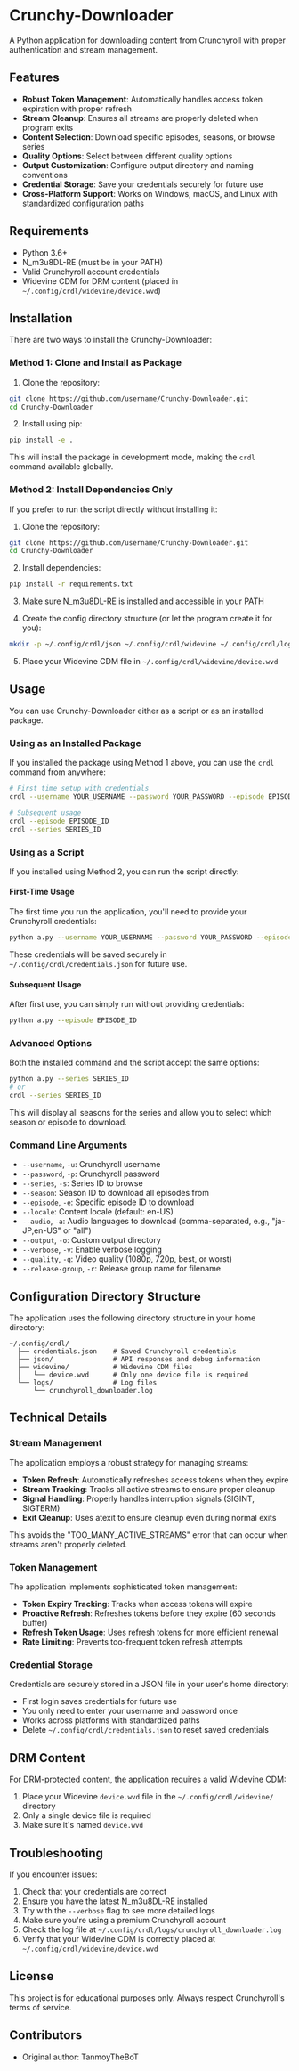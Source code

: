 # Crunchy-Downloader

A Python application for downloading content from Crunchyroll with proper authentication and stream management.

## Features

- **Robust Token Management**: Automatically handles access token expiration with proper refresh
- **Stream Cleanup**: Ensures all streams are properly deleted when program exits
- **Content Selection**: Download specific episodes, seasons, or browse series
- **Quality Options**: Select between different quality options
- **Output Customization**: Configure output directory and naming conventions
- **Credential Storage**: Save your credentials securely for future use
- **Cross-Platform Support**: Works on Windows, macOS, and Linux with standardized configuration paths

## Requirements

- Python 3.6+
- N_m3u8DL-RE (must be in your PATH)
- Valid Crunchyroll account credentials
- Widevine CDM for DRM content (placed in `~/.config/crdl/widevine/device.wvd`)

## Installation

There are two ways to install the Crunchy-Downloader:

### Method 1: Clone and Install as Package

1. Clone the repository:
```bash
git clone https://github.com/username/Crunchy-Downloader.git
cd Crunchy-Downloader
```

2. Install using pip:
```bash
pip install -e .
```

This will install the package in development mode, making the `crdl` command available globally.

### Method 2: Install Dependencies Only

If you prefer to run the script directly without installing it:

1. Clone the repository:
```bash
git clone https://github.com/username/Crunchy-Downloader.git
cd Crunchy-Downloader
```

2. Install dependencies:
```bash
pip install -r requirements.txt
```

3. Make sure N_m3u8DL-RE is installed and accessible in your PATH

4. Create the config directory structure (or let the program create it for you):
```bash
mkdir -p ~/.config/crdl/json ~/.config/crdl/widevine ~/.config/crdl/logs
```

5. Place your Widevine CDM file in `~/.config/crdl/widevine/device.wvd`

## Usage

You can use Crunchy-Downloader either as a script or as an installed package.

### Using as an Installed Package

If you installed the package using Method 1 above, you can use the `crdl` command from anywhere:

```bash
# First time setup with credentials
crdl --username YOUR_USERNAME --password YOUR_PASSWORD --episode EPISODE_ID

# Subsequent usage
crdl --episode EPISODE_ID
crdl --series SERIES_ID
```

### Using as a Script

If you installed using Method 2, you can run the script directly:

#### First-Time Usage

The first time you run the application, you'll need to provide your Crunchyroll credentials:

```bash
python a.py --username YOUR_USERNAME --password YOUR_PASSWORD --episode EPISODE_ID
```

These credentials will be saved securely in `~/.config/crdl/credentials.json` for future use.

#### Subsequent Usage

After first use, you can simply run without providing credentials:

```bash
python a.py --episode EPISODE_ID
```

### Advanced Options

Both the installed command and the script accept the same options:

```bash
python a.py --series SERIES_ID
# or
crdl --series SERIES_ID
```

This will display all seasons for the series and allow you to select which season or episode to download.

### Command Line Arguments

- `--username`, `-u`: Crunchyroll username
- `--password`, `-p`: Crunchyroll password
- `--series`, `-s`: Series ID to browse
- `--season`: Season ID to download all episodes from
- `--episode`, `-e`: Specific episode ID to download
- `--locale`: Content locale (default: en-US)
- `--audio`, `-a`: Audio languages to download (comma-separated, e.g., "ja-JP,en-US" or "all")
- `--output`, `-o`: Custom output directory
- `--verbose`, `-v`: Enable verbose logging
- `--quality`, `-q`: Video quality (1080p, 720p, best, or worst)
- `--release-group`, `-r`: Release group name for filename

## Configuration Directory Structure

The application uses the following directory structure in your home directory:

```
~/.config/crdl/
  ├── credentials.json    # Saved Crunchyroll credentials
  ├── json/               # API responses and debug information
  ├── widevine/           # Widevine CDM files
  │   └── device.wvd      # Only one device file is required
  └── logs/               # Log files
      └── crunchyroll_downloader.log
```

## Technical Details

### Stream Management

The application employs a robust strategy for managing streams:

- **Token Refresh**: Automatically refreshes access tokens when they expire
- **Stream Tracking**: Tracks all active streams to ensure proper cleanup
- **Signal Handling**: Properly handles interruption signals (SIGINT, SIGTERM)
- **Exit Cleanup**: Uses atexit to ensure cleanup even during normal exits

This avoids the "TOO_MANY_ACTIVE_STREAMS" error that can occur when streams aren't properly deleted.

### Token Management

The application implements sophisticated token management:

- **Token Expiry Tracking**: Tracks when access tokens will expire
- **Proactive Refresh**: Refreshes tokens before they expire (60 seconds buffer)
- **Refresh Token Usage**: Uses refresh tokens for more efficient renewal
- **Rate Limiting**: Prevents too-frequent token refresh attempts

### Credential Storage

Credentials are securely stored in a JSON file in your user's home directory:

- First login saves credentials for future use
- You only need to enter your username and password once
- Works across platforms with standardized paths
- Delete `~/.config/crdl/credentials.json` to reset saved credentials

## DRM Content

For DRM-protected content, the application requires a valid Widevine CDM:

1. Place your Widevine `device.wvd` file in the `~/.config/crdl/widevine/` directory
2. Only a single device file is required
3. Make sure it's named `device.wvd`

## Troubleshooting

If you encounter issues:

1. Check that your credentials are correct
2. Ensure you have the latest N_m3u8DL-RE installed
3. Try with the `--verbose` flag to see more detailed logs
4. Make sure you're using a premium Crunchyroll account
5. Check the log file at `~/.config/crdl/logs/crunchyroll_downloader.log`
6. Verify that your Widevine CDM is correctly placed at `~/.config/crdl/widevine/device.wvd`

## License

This project is for educational purposes only. Always respect Crunchyroll's terms of service.

## Contributors

- Original author: TanmoyTheBoT 